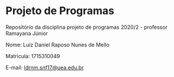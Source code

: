 # Projeto de Programas
Repositório da disciplina projeto de programas 2020/2 - professor Ramayana Júnior

Nome: Luiz Daniel Raposo Nunes de Mello</p>
Matricula: 1715310049</p>
E-mail: ldrnm.snf17@uea.edu.br

